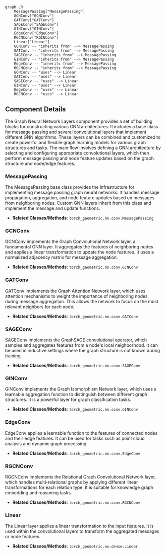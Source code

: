 ```mermaid
graph LR
    MessagePassing["MessagePassing"]
    GCNConv["GCNConv"]
    GATConv["GATConv"]
    SAGEConv["SAGEConv"]
    GINConv["GINConv"]
    EdgeConv["EdgeConv"]
    RGCNConv["RGCNConv"]
    Linear["Linear"]
    GCNConv -- "inherits from" --> MessagePassing
    GATConv -- "inherits from" --> MessagePassing
    SAGEConv -- "inherits from" --> MessagePassing
    GINConv -- "inherits from" --> MessagePassing
    EdgeConv -- "inherits from" --> MessagePassing
    RGCNConv -- "inherits from" --> MessagePassing
    GCNConv -- "uses" --> Linear
    GATConv -- "uses" --> Linear
    SAGEConv -- "uses" --> Linear
    GINConv -- "uses" --> Linear
    EdgeConv -- "uses" --> Linear
    RGCNConv -- "uses" --> Linear
```

## Component Details

The Graph Neural Network Layers component provides a set of building blocks for constructing various GNN architectures. It includes a base class for message passing and several convolutional layers that implement different GNN algorithms. These layers can be combined and customized to create powerful and flexible graph learning models for various graph structures and tasks. The main flow involves defining a GNN architecture by selecting and configuring appropriate convolutional layers, which then perform message passing and node feature updates based on the graph structure and node/edge features.

### MessagePassing
The MessagePassing base class provides the infrastructure for implementing message passing graph neural networks. It handles message propagation, aggregation, and node feature updates based on messages from neighboring nodes. Custom GNN layers inherit from this class and implement the message and update functions.
- **Related Classes/Methods**: `torch_geometric.nn.conv.MessagePassing`

### GCNConv
GCNConv implements the Graph Convolutional Network layer, a fundamental GNN layer. It aggregates the features of neighboring nodes and applies a linear transformation to update the node features. It uses a normalized adjacency matrix for message aggregation.
- **Related Classes/Methods**: `torch_geometric.nn.conv.GCNConv`

### GATConv
GATConv implements the Graph Attention Network layer, which uses attention mechanisms to weight the importance of neighboring nodes during message aggregation. This allows the network to focus on the most relevant neighbors for each node.
- **Related Classes/Methods**: `torch_geometric.nn.conv.GATConv`

### SAGEConv
SAGEConv implements the GraphSAGE convolutional operator, which samples and aggregates features from a node's local neighborhood. It can be used in inductive settings where the graph structure is not known during training.
- **Related Classes/Methods**: `torch_geometric.nn.conv.SAGEConv`

### GINConv
GINConv implements the Graph Isomorphism Network layer, which uses a learnable aggregation function to distinguish between different graph structures. It is a powerful layer for graph classification tasks.
- **Related Classes/Methods**: `torch_geometric.nn.conv.GINConv`

### EdgeConv
EdgeConv applies a learnable function to the features of connected nodes and their edge features. It can be used for tasks such as point cloud analysis and dynamic graph processing.
- **Related Classes/Methods**: `torch_geometric.nn.conv.EdgeConv`

### RGCNConv
RGCNConv implements the Relational Graph Convolutional Network layer, which handles multi-relational graphs by applying different linear transformations for each relation type. It is suitable for knowledge graph embedding and reasoning tasks.
- **Related Classes/Methods**: `torch_geometric.nn.conv.RGCNConv`

### Linear
The Linear layer applies a linear transformation to the input features. It is used within the convolutional layers to transform the aggregated messages or node features.
- **Related Classes/Methods**: `torch_geometric.nn.dense.Linear`
